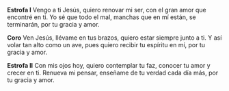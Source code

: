 **Estrofa I**
Vengo a ti Jesús, quiero renovar mi ser, 
con el gran  amor que encontré en ti. 
Yo sé que todo el mal, manchas  que en mí están, 
se terminarán, por tu gracia y amor.

**Coro**
Ven Jesús, llévame en tus brazos, 
quiero estar siempre junto a ti.
Y así volar tan alto como un ave,
pues quiero recibir tu  espíritu en mí, 
por tu gracia y amor.

**Estrofa II**
Con mis ojos hoy, quiero contemplar tu faz, 
conocer tu amor y crecer en ti. 
Renueva mi pensar, enseñame de tu verdad 
cada día más, por tu gracia y amor.